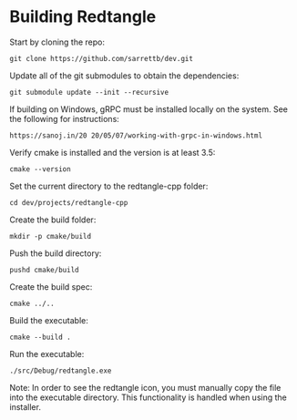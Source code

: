 
# Building Redtangle

Start by cloning the repo:

    git clone https://github.com/sarrettb/dev.git

Update all of the git submodules to obtain the dependencies:

    git submodule update --init --recursive

If building on Windows, gRPC must be installed locally on the system. See the following for instructions:

    https://sanoj.in/20 20/05/07/working-with-grpc-in-windows.html

Verify cmake is installed and the version is at least 3.5:

    cmake --version 

Set the current directory to the redtangle-cpp folder:

    cd dev/projects/redtangle-cpp

Create the build folder:

    mkdir -p cmake/build 

Push the build directory:

    pushd cmake/build 

Create the build spec:
    
    cmake ../..  

Build the executable:

    cmake --build . 

Run the executable:

    ./src/Debug/redtangle.exe

Note: In order to see the redtangle icon, you must manually copy the file into the executable directory. This functionality is handled when using the installer.  